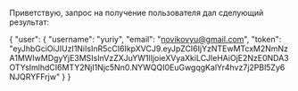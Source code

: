 Приветствую, запрос на получение пользователя дал сделующий результат:



{
    "user": {
        "username": "yuriy",
        "email": "novikovyu@gmail.com",
        "token": "eyJhbGciOiJIUzI1NiIsInR5cCI6IkpXVCJ9.eyJpZCI6IjYzNTEwMTcxM2NmNzA1MWIwMDgyYjE3MSIsInVzZXJuYW1lIjoieXVyaXkiLCJleHAiOjE2NzE0NDA3OTYsImlhdCI6MTY2NjI1Njc5Nn0.NYWQQI0EuGwgqgKalYr4hvz7j2PBl5Zy6NJQRYFFrjw"
    }
}
